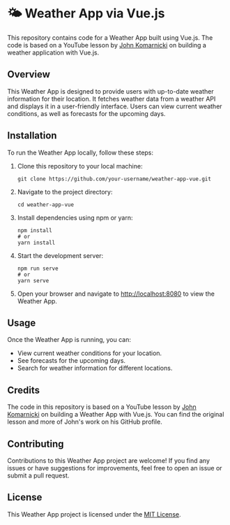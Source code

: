 # 🌤️ Weather App via Vue.js

This repository contains code for a Weather App built using Vue.js. The code is based on a YouTube lesson by [John Komarnicki](https://github.com/johnkomarnicki) on building a weather application with Vue.js.

## Overview

This Weather App is designed to provide users with up-to-date weather information for their location. It fetches weather data from a weather API and displays it in a user-friendly interface. Users can view current weather conditions, as well as forecasts for the upcoming days.

## Installation

To run the Weather App locally, follow these steps:

1. Clone this repository to your local machine:

    ```
    git clone https://github.com/your-username/weather-app-vue.git
    ```

2. Navigate to the project directory:

    ```
    cd weather-app-vue
    ```

3. Install dependencies using npm or yarn:

    ```
    npm install
    # or
    yarn install
    ```

4. Start the development server:

    ```
    npm run serve
    # or
    yarn serve
    ```

5. Open your browser and navigate to [http://localhost:8080](http://localhost:8080) to view the Weather App.

## Usage

Once the Weather App is running, you can:

- View current weather conditions for your location.
- See forecasts for the upcoming days.
- Search for weather information for different locations.

## Credits

The code in this repository is based on a YouTube lesson by [John Komarnicki](https://github.com/johnkomarnicki) on building a Weather App with Vue.js. You can find the original lesson and more of John's work on his GitHub profile.

## Contributing

Contributions to this Weather App project are welcome! If you find any issues or have suggestions for improvements, feel free to open an issue or submit a pull request.

## License

This Weather App project is licensed under the [MIT License](LICENSE).
